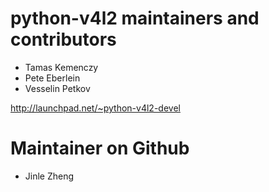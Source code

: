 python-v4l2 maintainers and contributors
========================================
* Tamas Kemenczy
* Pete Eberlein
* Vesselin Petkov

http://launchpad.net/~python-v4l2-devel

Maintainer on Github
========================================
* Jinle Zheng
